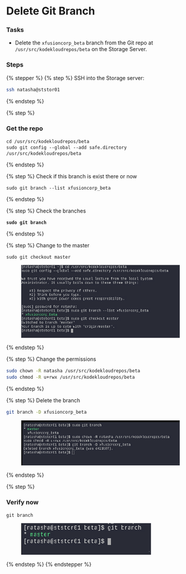 # Delete Git Branch

### Tasks

* Delete the `xfusioncorp_beta` branch from the Git repo at `/usr/src/kodekloudrepos/beta` on the Storage Server.

### Steps

{% stepper %}
{% step %}
SSH into the Storage server:

```bash
ssh natasha@ststor01
```
{% endstep %}

{% step %}
### Get the repo

```
cd /usr/src/kodekloudrepos/beta
sudo git config --global --add safe.directory /usr/src/kodekloudrepos/beta
```
{% endstep %}

{% step %}
Check if this branch is exist there or now

```
sudo git branch --list xfusioncorp_beta
```
{% endstep %}

{% step %}
Check the branches

<pre><code><strong>sudo git branch
</strong></code></pre>
{% endstep %}

{% step %}
Change to the master

```
sudo git checkout master
```

<figure><img src="../.gitbook/assets/image (3) (1) (1).png" alt=""><figcaption></figcaption></figure>
{% endstep %}

{% step %}
Change the permissions

```bash
sudo chown -R natasha /usr/src/kodekloudrepos/beta
sudo chmod -R u+rwx /usr/src/kodekloudrepos/beta
```
{% endstep %}

{% step %}
Delete the branch

```bash
git branch -D xfusioncorp_beta
```

<figure><img src="../.gitbook/assets/image (1) (1) (1) (1).png" alt=""><figcaption></figcaption></figure>
{% endstep %}

{% step %}
### Verify now

```
git branch
```

<figure><img src="../.gitbook/assets/image (2) (1) (1) (1).png" alt=""><figcaption></figcaption></figure>
{% endstep %}
{% endstepper %}
